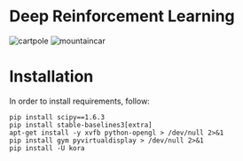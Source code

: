 # Deep Reinforcement Learning
![cartpole](https://user-images.githubusercontent.com/81243747/133919177-03967838-dc7b-4116-96b6-8b3f830b454a.gif) 
![mountaincar](https://user-images.githubusercontent.com/81243747/133919306-83056797-55a3-45f8-962c-9f17413f0ff5.gif)


# Installation
In order to install requirements, follow:
```
pip install scipy==1.6.3
pip install stable-baselines3[extra]
apt-get install -y xvfb python-opengl > /dev/null 2>&1
pip install gym pyvirtualdisplay > /dev/null 2>&1
pip install -U kora
```


